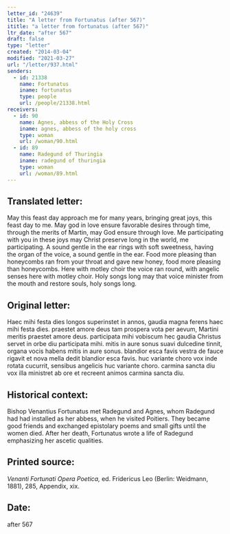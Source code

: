 ```yaml
---
letter_id: "24639"
title: "A letter from Fortunatus (after 567)"
ititle: "a letter from fortunatus (after 567)"
ltr_date: "after 567"
draft: false
type: "letter"
created: "2014-03-04"
modified: "2021-03-27"
url: "/letter/937.html"
senders:
  - id: 21338
    name: Fortunatus
    iname: fortunatus
    type: people
    url: /people/21338.html
receivers:
  - id: 90
    name: Agnes, abbess of the Holy Cross
    iname: agnes, abbess of the holy cross
    type: woman
    url: /woman/90.html
  - id: 89
    name: Radegund of Thuringia
    iname: radegund of thuringia
    type: woman
    url: /woman/89.html
---
```

<h2> Translated letter:</h2>May this feast day approach me for many years,
bringing great joys, this feast day to me.
May god in love ensure favorable desires through time,
through the merits of Martin, may God ensure through love.
Me participating with you in these joys may Christ
preserve long in the world, me participating.
A sound gentle in the ear rings with soft sweetness,
having the organ of the voice, a sound gentle in the ear.
Food more pleasing than honeycombs ran from your throat
and gave new honey, food more pleasing than honeycombs.
Here with motley choir the voice ran round,
with angelic senses here with motley choir.
Holy songs long may that voice minister from the mouth
and restore souls, holy songs long.
<h2 class="mt-4"> Original letter:</h2>Haec mihi festa dies longos superinstet in annos,
gaudia magna ferens haec mihi festa dies.
praestet amore deus tam prospera vota per aevum,
Martini meritis praestet amore deus.
participata mihi vobiscum hec gaudia Christus
servet in orbe diu participata mihi.
mitis in aure sonus suavi dulcedine tinnit,
organa vocis habens mitis in aure sonus.
blandior esca favis vestra de fauce rigavit
et nova mella dedit blandior esca favis.
huc variante choro vox inde rotata cucurrit,
sensibus angelicis huc variante choro.
carmina sancta diu vox illa ministret ab ore
et recreent animos carmina sancta diu.
<h2 class="mt-4"> Historical context:</h2>Bishop Venantius Fortunatus met Radegund and Agnes, whom Radegund had had installed as her abbess, when he visited Poitiers. They became good friends and exchanged epistolary poems and small gifts until the women died. After her death, Fortunatus wrote a life of Radegund emphasizing her ascetic qualities.
<h2 class="mt-4"> Printed source:</h2><p><em>Venanti Fortunati Opera Poetica,</em> ed. Fridericus Leo (Berlin: Weidmann, 1881), 285, Appendix, xix.</p><h2 class="mt-4"> Date:</h2>after 567